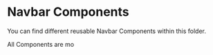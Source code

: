 <h1>Navbar Components</h1>

You can find different reusable Navbar Components within this folder.

All Components are mo
